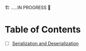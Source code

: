 
 🏗️  .....IN PROGRESS 🚧 
 
# Table of Contents
- [ ] [Serialization and Deserialization](../2.JavaConcepts/Serialization_Deserialization.md)

